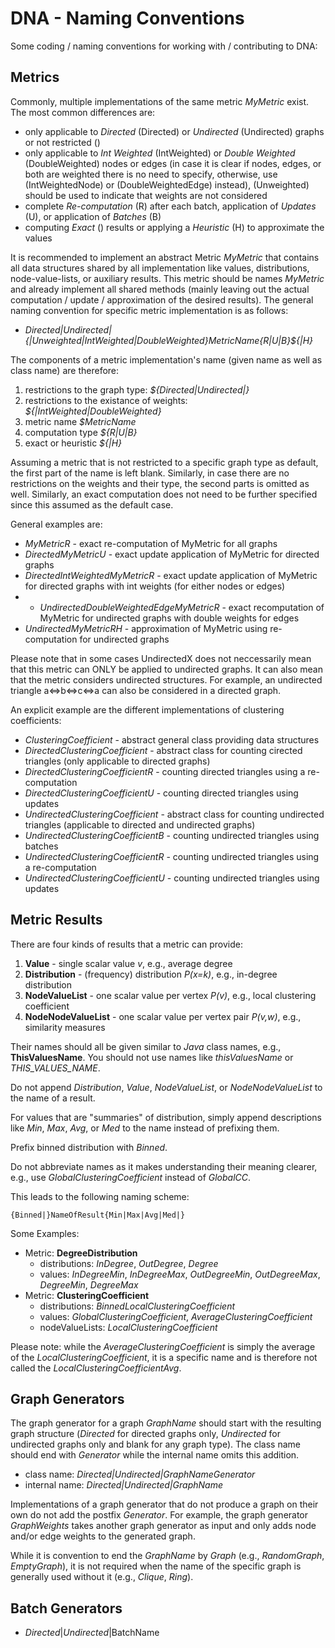 DNA - Naming Conventions
=====================

Some coding / naming conventions for working with / contributing to DNA:


Metrics
---------------------
Commonly, multiple implementations of the same metric *MyMetric* exist.
The most common differences are:

- only applicable to *Directed* (Directed) or *Undirected* (Undirected) graphs or not restricted ()
- only applicable to *Int Weighted* (IntWeighted) or *Double Weighted* (DoubleWeighted) nodes or edges (in case it is clear if nodes, edges, or both are weighted there is no need to specify, otherwise, use (IntWeightedNode) or (DoubleWeightedEdge) instead), (Unweighted) should be used to indicate that weights are not considered
- complete *Re-computation* (R) after each batch, application of *Updates* (U), or application of *Batches* (B)
- computing *Exact* () results or applying a *Heuristic* (H) to approximate the values

It is recommended to implement an abstract Metric *MyMetric* that contains all data structures shared by all implementation like values, distributions, node-value-lists, or auxiliary results.
This metric should be names *MyMetric* and already implement all shared methods (mainly leaving out the actual computation / update / approximation of the desired results).
The general naming convention for specific metric implementation is as follows:

- *${Directed|Undirected|}${|Unweighted|IntWeighted|DoubleWeighted}$MetricName${R|U|B}${|H}*

The components of a metric implementation's name (given name as well as class name) are therefore:

1. restrictions to the graph type: *${Directed|Undirected|}*
2. restrictions to the existance of weights: *${|IntWeighted|DoubleWeighted}*
1. metric name *$MetricName*
1. computation type *${R|U|B}*
1. exact or heuristic *${|H}*

Assuming a metric that is not restricted to a specific graph type as default, the first part of the name is left blank.
Similarly, in case there are no restrictions on the weights and their type, the second parts is omitted as well.
Similarly, an exact computation does not need to be further specified since this assumed as the default case.

General examples are:

- *MyMetricR* - exact re-computation of MyMetric for all graphs
- *DirectedMyMetricU* - exact update application of MyMetric for directed graphs
- *DirectedIntWeightedMyMetricR* - exact update application of MyMetric for directed graphs with int weights (for either nodes or edges)
- - *UndirectedDoubleWeightedEdgeMyMetricR* - exact recomputation of MyMetric for undirected graphs with double weights for edges
- *UndirectedMyMetricRH* - approximation of MyMetric using re-computation for undirected graphs

Please note that in some cases UndirectedX does not neccessarily mean that this metric can ONLY be applied to undirected graphs.
It can also mean that the metric considers undirected structures.
For example, an undirected triangle a<=>b<=>c<=>a can also be considered in a directed graph.

An explicit example are the different implementations of clustering coefficients:

- *ClusteringCoefficient* - abstract general class providing data structures
- *DirectedClusteringCoefficient* - abstract class for counting cirected triangles (only applicable to directed graphs)
- *DirectedClusteringCoefficientR* - counting directed triangles using a re-computation
- *DirectedClusteringCoefficientU* - counting directed triangles using updates
- *UndirectedClusteringCoefficient* - abstract class for counting undirected triangles (applicable to directed and undirected graphs)
- *UndirectedClusteringCoefficientB* - counting undirected triangles using batches
- *UndirectedClusteringCoefficientR* - counting undirected triangles using a re-computation
- *UndirectedClusteringCoefficientU* - counting undirected triangles using updates


Metric Results
---------------------
There are four kinds of results that a metric can provide:

1. **Value** - single scalar value *v*, e.g., average degree
2. **Distribution** - (frequency) distribution *P(x=k)*, e.g., in-degree distribution
3. **NodeValueList** - one scalar value per vertex *P(v)*, e.g., local clustering coefficient
4. **NodeNodeValueList** - one scalar value per vertex pair *P(v,w)*, e.g., similarity measures

Their names should all be given similar to *Java* class names, e.g., **ThisValuesName**. You should not use names like *thisValuesName* or *THIS_VALUES_NAME*.

Do not append *Distribution*, *Value*, *NodeValueList*, or *NodeNodeValueList* to the name of a result.

For values that are "summaries" of distribution, simply append descriptions like *Min*, *Max*, *Avg*, or *Med* to the name instead of prefixing them.

Prefix binned distribution with *Binned*.

Do not abbreviate names as it makes understanding their meaning clearer, e.g., use *GlobalClusteringCoefficient* instead of *GlobalCC*.

This leads to the following naming scheme:

	{Binned|}NameOfResult{Min|Max|Avg|Med|}

Some Examples:

- Metric: **DegreeDistribution**
	- distributions: *InDegree*, *OutDegree*, *Degree*
	- values: *InDegreeMin*, *InDegreeMax*, *OutDegreeMin*, *OutDegreeMax*, *DegreeMin*, *DegreeMax*
- Metric: **ClusteringCoefficient**
	- distributions: *BinnedLocalClusteringCoefficient*
	- values: *GlobalClusteringCoefficient*, *AverageClusteringCoefficient*
	- nodeValueLists: *LocalClusteringCoefficient*

Please note: while the *AverageClusteringCoefficient* is simply the average of the *LocalClusteringCoefficient*, it is a specific name and is therefore not called the *LocalClusteringCoefficientAvg*.


Graph Generators
---------------------

The graph generator for a graph *GraphName* should start with the resulting graph structure (*Directed* for directed graphs only, *Undirected* for undirected graphs only and blank for any graph type).
The class name should end with *Generator* while the internal name omits this addition.

- class name: *${Directed|Undirected|}$GraphNameGenerator*
- internal name: *${Directed|Undirected|}$GraphName*

Implementations of a graph generator that do not produce a graph on their own do not add the postfix *Generator*.
For example, the graph generator *GraphWeights* takes another graph generator as input and only adds node and/or edge weights to the generated graph.

While it is convention to end the *GraphName* by *Graph* (e.g., *RandomGraph*, *EmptyGraph*), it is not required when the name of the specific graph is generally used without it (e.g., *Clique*, *Ring*).



Batch Generators
---------------------

- ${Directed|Undirected|}$BatchName



